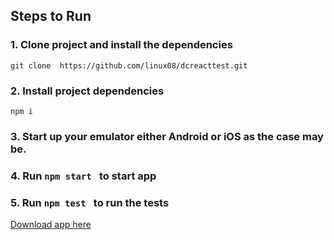 ## Steps to Run

### 1. Clone project and install the dependencies

```
git clone  https://github.com/linux08/dcreacttest.git
```

### 2. Install project dependencies
```
npm i 
```

### 3. Start up your emulator  either Android or iOS as the case may be.

### 4. Run ```npm start ```  to start app

### 5. Run ```npm test ```  to run the tests

[Download app here](https://exp-shell-app-assets.s3.us-west-1.amazonaws.com/android/%40sela_beta/Weather-da36ca6d740e41b59ce500685b2503a6-signed.apk)